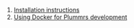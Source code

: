 

1. [Installation instructions](setup_and_installation.md)
2. [Using Docker for Plummrs development](docker_setup.md)
